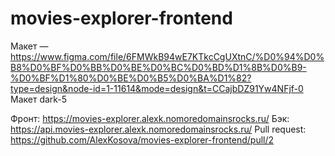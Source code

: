 # movies-explorer-frontend
Макет — https://www.figma.com/file/6FMWkB94wE7KTkcCgUXtnC/%D0%94%D0%B8%D0%BF%D0%BB%D0%BE%D0%BC%D0%BD%D1%8B%D0%B9-%D0%BF%D1%80%D0%BE%D0%B5%D0%BA%D1%82?type=design&node-id=1-11614&mode=design&t=CCajbDZ91Yw4NFjf-0
Макет dark-5

Фронт: https://movies-explorer.alexk.nomoredomainsrocks.ru/
Бэк: https://api.movies-explorer.alexk.nomoredomainsrocks.ru/
Pull request: https://github.com/AlexKosova/movies-explorer-frontend/pull/2
